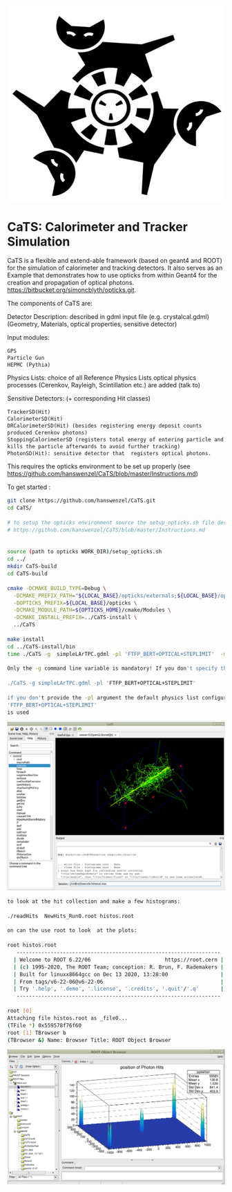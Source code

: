 ![alt text](https://github.com/hanswenzel/CaTS/blob/master/images/CaTS.png)
# CaTS: Calorimeter and Tracker Simulation

CaTS is a flexible and extend-able framework (based on geant4 and ROOT)
for the simulation of calorimeter and tracking detectors. 
It also serves as an Example that demonstrates how to use opticks
from within Geant4 for the creation and propagation of optical photons.
https://bitbucket.org/simoncblyth/opticks.git.

The components of CaTS are:


Detector Description:      described in gdml input file (e.g. crystalcal.gdml)
(Geometry, Materials,
 optical properties,
 sensitive detector)

Input modules:                

    GPS
    Particle Gun
    HEPMC (Pythia)


Physics Lists:                  choice of all Reference Physics Lists
                                          optical physics processes (Cerenkov, Rayleigh,
                                          Scintillation etc.) are added (talk to)  
                
Sensitive Detectors:        (+ corresponding Hit classes)        

    TrackerSD(Hit)  
    CalorimeterSD(Hit)
    DRCalorimeterSD(Hit) (besides registering energy deposit counts produced Cerenkov photons)
    StoppingCalorimeterSD (registers total energy of entering particle and kills the particle afterwards to avoid further tracking)
    PhotonSD(Hit): sensitive detector that  registers optical photons.





This requires the opticks environment to be set up properly (see  https://github.com/hanswenzel/CaTS/blob/master/Instructions.md)

To get started : 

```bash
git clone https://github.com/hanswenzel/CaTS.git
cd CaTS/

# to setup the opticks environment source the setup_opticks.sh file described in:
# https://github.com/hanswenzel/CaTS/blob/master/Instructions.md


source (path to opticks WORK_DIR)/setup_opticks.sh 
cd ../
mkdir CaTS-build
cd CaTS-build

cmake -DCMAKE_BUILD_TYPE=Debug \
  -DCMAKE_PREFIX_PATH="${LOCAL_BASE}/opticks/externals;${LOCAL_BASE}/opticks" \
  -DOPTICKS_PREFIX=${LOCAL_BASE}/opticks \
  -DCMAKE_MODULE_PATH=${OPTICKS_HOME}/cmake/Modules \
  -DCMAKE_INSTALL_PREFIX=../CaTS-install \
  ../CaTS

make install
cd ../CaTS-install/bin
time ./CaTS -g  simpleLArTPC.gdml -pl 'FTFP_BERT+OPTICAL+STEPLIMIT'  -m time.mac

Only the -g command line variable is mandatory! If you don't specify the macro file interactive mode is assumed:

./CaTS -g simpleLArTPC.gdml -pl 'FTFP_BERT+OPTICAL+STEPLIMIT'

if you don't provide the -pl argument the default physics list configuration:
'FTFP_BERT+OPTICAL+STEPLIMIT'
is used

```
![alt text](https://github.com/hanswenzel/CaTS/blob/master/images/display.png)
```bash
to look at the hit collection and make a few histograms:

./readHits  NewHits_Run0.root histos.root

on can the use root to look  at the plots:

root histos.root
   ------------------------------------------------------------------
  | Welcome to ROOT 6.22/06                        https://root.cern |
  | (c) 1995-2020, The ROOT Team; conception: R. Brun, F. Rademakers |
  | Built for linuxx8664gcc on Dec 13 2020, 13:28:00                 |
  | From tags/v6-22-06@v6-22-06                                      |
  | Try '.help', '.demo', '.license', '.credits', '.quit'/'.q'       |
   ------------------------------------------------------------------

root [0] 
Attaching file histos.root as _file0...
(TFile *) 0x559578f76f60
root [1] TBrowser b
(TBrowser &) Name: Browser Title: ROOT Object Browser
```

![alt text](https://github.com/hanswenzel/CaTS/blob/master/images/position.png)


